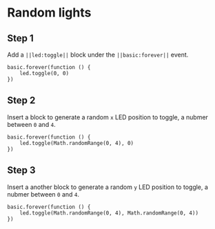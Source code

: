 # Random lights

## Step 1

Add a ``||led:toggle||`` block under the ``||basic:forever||``
event.

```blocks
basic.forever(function () {
    led.toggle(0, 0)
})
```
## Step 2

Insert a block to generate a random ``x`` LED position to toggle,
a nubmer between ``0`` and ``4``.

```blocks
basic.forever(function () {
    led.toggle(Math.randomRange(0, 4), 0)
})
```

## Step 3

Insert a another block to generate a random ``y`` LED position to toggle,
a nubmer between ``0`` and ``4``.

```blocks
basic.forever(function () {
    led.toggle(Math.randomRange(0, 4), Math.randomRange(0, 4))
})
```

<script src="https://makecode.com/gh-pages-embed.js"></script><script>makeCodeRender("{{ site.makecode.home_url }}", "{{ site.github.owner_name }}/{{ site.github.repository_name }}");</script>
